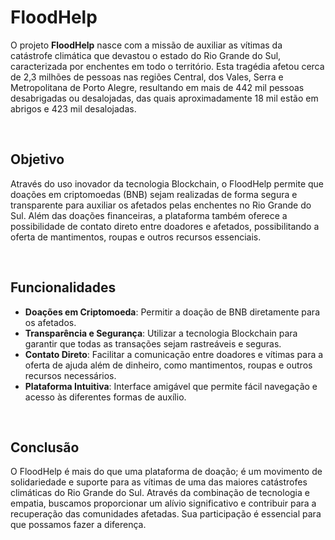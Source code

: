 # FloodHelp

O projeto **FloodHelp** nasce com a missão de auxiliar as vítimas da catástrofe climática que devastou o estado do Rio Grande do Sul, caracterizada por enchentes em todo o território. Esta tragédia afetou cerca de 2,3 milhões de pessoas nas regiões Central, dos Vales, Serra e Metropolitana de Porto Alegre, resultando em mais de 442 mil pessoas desabrigadas ou desalojadas, das quais aproximadamente 18 mil estão em abrigos e 423 mil desalojadas.

<br>

## Objetivo

Através do uso inovador da tecnologia Blockchain, o FloodHelp permite que doações em criptomoedas (BNB) sejam realizadas de forma segura e transparente para auxiliar os afetados pelas enchentes no Rio Grande do Sul. Além das doações financeiras, a plataforma também oferece a possibilidade de contato direto entre doadores e afetados, possibilitando a oferta de mantimentos, roupas e outros recursos essenciais.

<br>

## Funcionalidades

- **Doações em Criptomoeda**: Permitir a doação de BNB diretamente para os afetados.
- **Transparência e Segurança**: Utilizar a tecnologia Blockchain para garantir que todas as transações sejam rastreáveis e seguras.
- **Contato Direto**: Facilitar a comunicação entre doadores e vítimas para a oferta de ajuda além de dinheiro, como mantimentos, roupas e outros recursos necessários.
- **Plataforma Intuitiva**: Interface amigável que permite fácil navegação e acesso às diferentes formas de auxílio.

<br>

## Conclusão

O FloodHelp é mais do que uma plataforma de doação; é um movimento de solidariedade e suporte para as vítimas de uma das maiores catástrofes climáticas do Rio Grande do Sul. Através da combinação de tecnologia e empatia, buscamos proporcionar um alívio significativo e contribuir para a recuperação das comunidades afetadas. Sua participação é essencial para que possamos fazer a diferença. 
